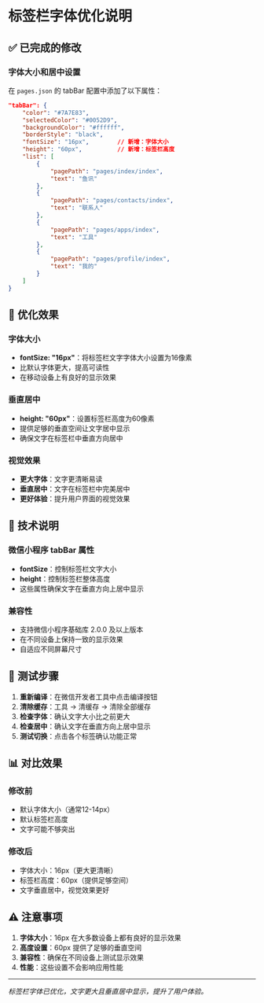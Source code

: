 # 标签栏字体优化说明

## ✅ 已完成的修改

### 字体大小和居中设置
在 `pages.json` 的 tabBar 配置中添加了以下属性：

```json
"tabBar": {
    "color": "#7A7E83",
    "selectedColor": "#0052D9", 
    "backgroundColor": "#ffffff",
    "borderStyle": "black",
    "fontSize": "16px",        // 新增：字体大小
    "height": "60px",          // 新增：标签栏高度
    "list": [
        {
            "pagePath": "pages/index/index",
            "text": "鱼讯"
        },
        {
            "pagePath": "pages/contacts/index",
            "text": "联系人"
        },
        {
            "pagePath": "pages/apps/index",
            "text": "工具"
        },
        {
            "pagePath": "pages/profile/index",
            "text": "我的"
        }
    ]
}
```

## 🎨 优化效果

### 字体大小
- **fontSize: "16px"**：将标签栏文字字体大小设置为16像素
- 比默认字体更大，提高可读性
- 在移动设备上有良好的显示效果

### 垂直居中
- **height: "60px"**：设置标签栏高度为60像素
- 提供足够的垂直空间让文字居中显示
- 确保文字在标签栏中垂直方向居中

### 视觉效果
- **更大字体**：文字更清晰易读
- **垂直居中**：文字在标签栏中完美居中
- **更好体验**：提升用户界面的视觉效果

## 📱 技术说明

### 微信小程序 tabBar 属性
- **fontSize**：控制标签栏文字大小
- **height**：控制标签栏整体高度
- 这些属性确保文字在垂直方向上居中显示

### 兼容性
- 支持微信小程序基础库 2.0.0 及以上版本
- 在不同设备上保持一致的显示效果
- 自适应不同屏幕尺寸

## 🚀 测试步骤

1. **重新编译**：在微信开发者工具中点击编译按钮
2. **清除缓存**：工具 → 清缓存 → 清除全部缓存
3. **检查字体**：确认文字大小比之前更大
4. **检查居中**：确认文字在垂直方向上居中显示
5. **测试切换**：点击各个标签确认功能正常

## 📊 对比效果

### 修改前
- 默认字体大小（通常12-14px）
- 默认标签栏高度
- 文字可能不够突出

### 修改后
- 字体大小：16px（更大更清晰）
- 标签栏高度：60px（提供足够空间）
- 文字垂直居中，视觉效果更好

## ⚠️ 注意事项

1. **字体大小**：16px 在大多数设备上都有良好的显示效果
2. **高度设置**：60px 提供了足够的垂直空间
3. **兼容性**：确保在不同设备上测试显示效果
4. **性能**：这些设置不会影响应用性能

---
*标签栏字体已优化，文字更大且垂直居中显示，提升了用户体验。*
